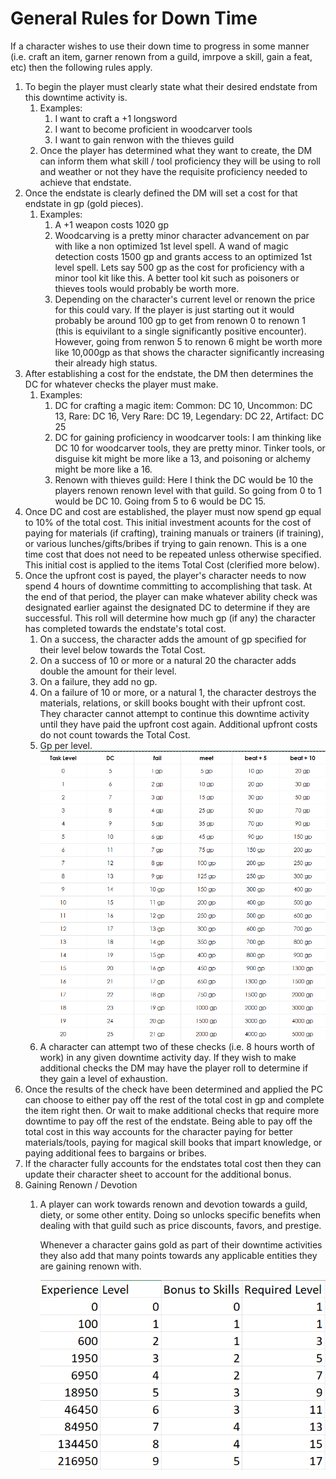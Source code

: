 # General Rules for Down Time

If a character wishes to use their down time to progress in some manner (i.e. craft an item, garner renown from a guild, imrpove a skill, gain a feat, etc) then the following rules apply.

1. To begin the player must clearly state what their desired endstate from this downtime activity is.
   1. Examples:
      1. I want to craft a +1 longsword
      2. I want to become proficient in woodcarver tools
      3. I want to gain renwon with the thieves guild
   2. Once the player has determined what they want to create, the DM can inform them what skill / tool proficiency they will be using to roll and weather or not they have the requisite proficiency needed to achieve that endstate.
2. Once the endstate is clearly defined the DM will set a cost for that endstate in gp (gold pieces).
   1. Examples:
      1. A +1 weapon costs 1020 gp
      2. Woodcarving is a pretty minor character advancement on par with like a non optimized 1st level spell. A wand of magic detection costs 1500 gp and grants access to an optimized 1st level spell. Lets say 500 gp as the cost for proficiency with a minor tool kit like this. A better tool kit such as poisoners or thieves tools would probably be worth more.
      3. Depending on the character's current level or renown the price for this could vary. If the player is just starting out it would probably be around 100 gp to get from renown 0 to renown 1 (this is equivilant to a single significantly positive encounter). However, going from renwon 5 to renown 6 might be worth more like 10,000gp as that shows the character significantly increasing their already high status.
3. After establishing a cost for the endstate, the DM then determines the DC for whatever checks the player must make.
   1. Examples:
      1. DC for crafting a magic item: Common: DC 10, Uncommon: DC 13, Rare: DC 16, Very Rare: DC 19, Legendary: DC 22, Artifact: DC 25
      2. DC for gaining proficiency in woodcarver tools: I am thinking like DC 10 for woodcarver tools, they are pretty minor. Tinker tools, or disguise kit might be more like a 13, and poisoning or alchemy might be more like a 16.
      3. Renown with thieves guild: Here I think the DC would be 10 the players renown renown level with that guild. So going from 0 to 1 would be DC 10. Going from 5 to 6 would be DC 15.
4. Once DC and cost are established, the player must now spend gp equal to 10% of the total cost. This initial investment acounts for the cost of paying for materials (if crafting), training manuals or trainers (if training), or various lunches/gifts/bribes if trying to gain renown. This is a one time cost that does not need to be repeated unless otherwise specified. This initial cost is applied to the items Total Cost (clerified more below).
5. Once the upfront cost is payed, the player's character needs to now spend 4 hours of downtime committing to accomplishing that task. At the end of that period, the player can make whatever ability check was designated earlier against the designated DC to determine if they are successful. This roll will determine how much gp (if any) the character has completed towards the endstate's total cost.
   1. On a success, the character adds the amount of gp specified for their level below towards the Total Cost.
   2. On a success of 10 or more or a natural 20 the character adds double the amount for their level.
   3. On a failure, they add no gp.
   4. On a failure of 10 or more, or a natural 1, the character destroys the materials, relations, or skill books bought with their upfront cost. They character cannot attempt to continue this downtime activity until they have paid the upfront cost again. Additional upfront costs do not count towards the Total Cost.
   5. Gp per level.![1689694206604](image/DowntimeActivityGuide/1689694206604.png)
   6. A character can attempt two of these checks (i.e. 8 hours worth of work) in any given downtime activity day. If they wish to make additional checks the DM may have the player roll to determine if they gain a level of exhaustion.
6. Once the results of the check have been determined and applied the PC can choose to either pay off the rest of the total cost in gp and complete the item right then. Or wait to make additional checks that require more downtime to pay off the rest of the endstate. Being able to pay off the total cost in this way accounts for the character paying for better materials/tools, paying for magical skill books that impart knowledge, or paying additional fees to bargains or bribes.
7. If the character fully accounts for the endstates total cost then they can update their character sheet to account for the additional bonus.
8. Gaining Renown / Devotion
   1. A player can work towards renown and devotion towards a guild, diety, or some other entity. Doing so unlocks specific benefits when dealing with that guild such as price discounts, favors, and prestige.

      Whenever a character gains gold as part of their downtime activities they also add that many points towards any applicable entities they are gaining renown with. 

      ![1689702958676](image/DowntimeActivityGuide/1689702958676.png)
